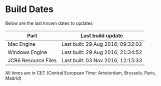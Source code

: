 # Build Dates

Below are the last known dates to updates

Part | Last build update
-----|-----
Mac Engine | Last built: 29 Aug 2016; 09:32:02
Windows Engine | Last built: 29 Aug 2016; 21:34:52
JCR6 Resource Files | Last built: 03 Nov 2016; 12:15:33
All times are in CET (Central European Time: Amsterdam, Brussels, Paris, Madrid)



